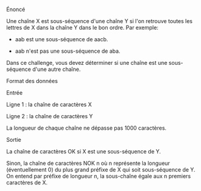 Énoncé



Une chaîne X est sous-séquence d'une chaîne Y si l'on retrouve toutes les lettres de X dans la chaîne Y dans le bon ordre. Par exemple:

- aab est une sous-séquence de aacb.


- aab n'est pas une sous-séquence de aba.


Dans ce challenge, vous devez déterminer si une chaîne est une sous-séquence d'une autre chaîne.



Format des données



Entrée

Ligne 1 : la chaîne de caractères X

Ligne 2 : la chaîne de caractères Y

La longueur de chaque chaîne ne dépasse pas 1000 caractères.



Sortie

La chaîne de caractères OK si X est une sous-séquence de Y.

Sinon, la chaîne de caractères NOK n où n représente la longueur (éventuellement 0) du plus grand préfixe de X qui soit sous-séquence de Y. On entend par préfixe de longueur n, la sous-chaîne égale aux n premiers caractères de X.
